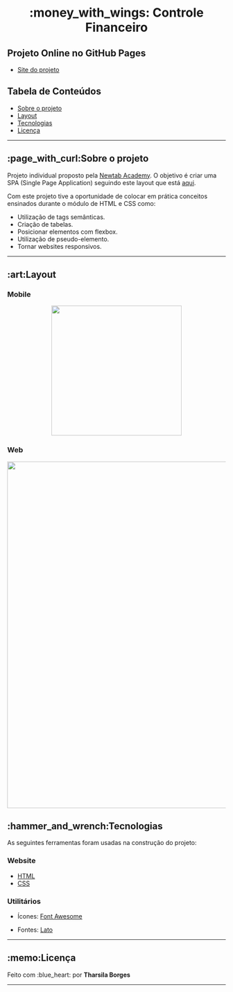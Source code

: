  <h1 align="center">:money_with_wings: Controle Financeiro</h1>
 
 <h2>Projeto Online no GitHub Pages</h2>
 <ul>
  <li><a href="https://tharsila.github.io/controle-financeiro/"> Site do projeto</a></li>
 </ul>
 
 <h2>Tabela de Conteúdos</h2>
  <ul>
   <li><a href="#sobre-o-projeto">Sobre o projeto</a></li>
   <li><a href="#layout">Layout</a></li>
   <li><a href="#tecnologias">Tecnologias</a></li>
   <li><a href="#licença">Licença</a></li>
  </ul>
  
<hr>
 
<h2 id="sobre-o-projeto"> :page_with_curl:Sobre o projeto</h2>
<p>Projeto individual proposto pela <a href="https://www.newtab.academy/">Newtab Academy</a>. O objetivo é criar uma SPA (Single Page Application) seguindo este layout que está <a href="https://www.figma.com/file/U8ojEXx2vxSK2KOvoBvHVH8y/Frontend-test?node-id=13%3A42">aqui</a>. <p>
<p>Com este projeto tive a oportunidade de colocar em prática conceitos ensinados durante o módulo de HTML e CSS como:</p>
<ul>
 <li>Utilização de tags semânticas.</li>
 <li>Criação de tabelas.</li>
 <li>Posicionar elementos com flexbox.</li>
 <li>Utilização de pseudo-elemento.</li>
 <li>Tornar websites responsivos.</li>
</ul>
<hr>
 
 <h2 id="layout">:art:Layout</h2>
 <h3>Mobile</h3>
 
<div align="center">
  <img align="center" src ="https://user-images.githubusercontent.com/89864249/163240499-26ca4e3c-fc78-4a04-bfc2-b39d73930e94.PNG" width="300px" />
</div>
 
 <h3>Web</h3>
 
<div align="center">
 <img align="center" src ="https://user-images.githubusercontent.com/89864249/163240430-03dca643-0956-4661-a151-27655982e234.PNG" width="800px" />
 
</div>

 
<h2 id="tecnologias">:hammer_and_wrench:Tecnologias</h2>
<p>As seguintes ferramentas foram usadas na construção do projeto:</p>
 
<h3>Website</h3>
<ul>
 <li><a href="https://developer.mozilla.org/pt-BR/docs/Web/HTML">HTML</a></li>
 <li><a href="https://developer.mozilla.org/pt-BR/docs/Web/CSS">CSS</a></li>
</ul>
 
<h3>Utilitários</h3>
<ul>
 <li><p>Ícones: <a href="https://fontawesome.com/">Font Awesome</a></p></li>
 <li><p>Fontes: <a href="https://fonts.google.com/specimen/Lato">Lato</a></p></li>
</ul>

<hr>
 
<h2 id="licença">:memo:Licença</h2>
<p> Feito com :blue_heart: por <strong>Tharsila Borges</strong></p>

<hr>
